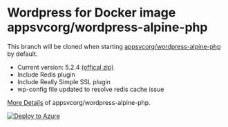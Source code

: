 # Wordpress for Docker image appsvcorg/wordpress-alpine-php

This branch will be cloned when starting [appsvcorg/wordpress-alpine-php](https://hub.docker.com/r/appsvcorg/wordpress-alpine-php/) by default.

- Current version: 5.2.4 [(offical zip)](https://wordpress.org/wordpress-5.2.4.zip)
- Include Redis plugin
- Include Really Simple SSL plugin
- wp-config file updated to resolve redis cache issue

[More Details](https://hub.docker.com/r/appsvcorg/wordpress-alpine-php/) of appsvcorg/wordpress-alpine-php.

[![Deploy to Azure](https://aka.ms/deploytoazurebutton)](https://portal.azure.com/#create/Microsoft.Template/uri/https%3A%2F%2Fraw.githubusercontent.com%2FSharaOdys%2Fwordpress-azure%2Flinux-appservice%2Fazuredeploy.json)
